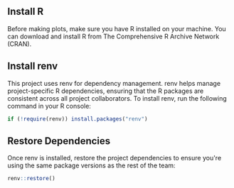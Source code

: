 ## Install R
Before making plots, make sure you have R installed on your machine. You can download and install R from The Comprehensive R Archive Network (CRAN).

## Install renv
This project uses renv for dependency management. renv helps manage project-specific R dependencies, ensuring that the R packages are consistent across all project collaborators. To install renv, run the following command in your R console:
```R
if (!require(renv)) install.packages("renv")
```
## Restore Dependencies
Once renv is installed, restore the project dependencies to ensure you're using the same package versions as the rest of the team:
```R
renv::restore()
```
